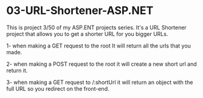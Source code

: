 # 03-URL-Shortener-ASP.NET
This is project 3/50 of my ASP.ENT projects series. It's a URL Shortener project that allows you to get a shorter URL for you bigger URLs.

1- when making a GET request to the root It will return all the urls that you made.

2- when making a POST request to the root it will create a new short url and return it.

3- when making a GET request to /:shortUrl it will return an object with the full URL so you redirect on the front-end.
